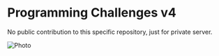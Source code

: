 # Programming Challenges v4

No public contribution to this specific repository, just for private server.

![Photo](https://media.discordapp.net/attachments/279886256962535425/975323739606630450/unknown.png)
